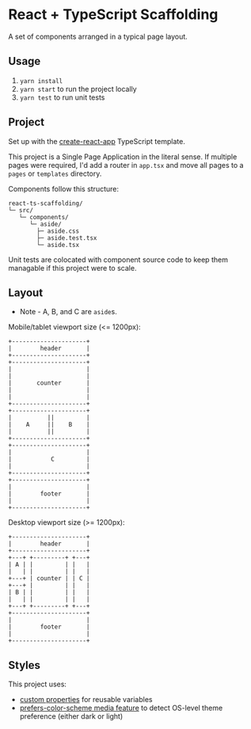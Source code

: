 # React + TypeScript Scaffolding
A set of components arranged in a typical page layout.

## Usage
1. `yarn install`
2. `yarn start` to run the project locally
3. `yarn test` to run unit tests

## Project
Set up with the [create-react-app](https://create-react-app.dev) TypeScript template.

This project is a Single Page Application in the literal sense. If multiple pages were required, I'd add a router in `app.tsx` and move all pages to a `pages` or `templates` directory.

Components follow this structure:
```
react-ts-scaffolding/
└─ src/
   └─ components/
      └─ aside/
        ├─ aside.css
        ├─ aside.test.tsx
        └─ aside.tsx
```

Unit tests are colocated with component source code to keep them managable if this project were to scale.

## Layout
- Note - A, B, and C are `aside`s.

Mobile/tablet viewport size (<= 1200px):

```
+---------------------+
|        header       |
+---------------------+
+---------------------+
|                     |
|                     |
|       counter       |
|                     |
|                     |
+---------------------+
+---------------------+
|          ||         |
|    A     ||    B    |
|          ||         |
+---------------------+
+---------------------+
|                     |
|           C         |
|                     |
+---------------------+
+---------------------+
|                     |
|        footer       |
|                     |
+---------------------+
```

Desktop viewport size (>= 1200px):

```
+---------------------+
|        header       |
+---------------------+
+---+ +---------+ +---+
| A | |         | |   |
|   | |         | |   |
+---+ | counter | | C |
+---+ |         | |   |
| B | |         | |   |
|   | |         | |   |
+---+ +---------+ +---+
+---------------------+
|                     |
|        footer       |
|                     |
+---------------------+
```

## Styles
This project uses:
- [custom properties](https://developer.mozilla.org/en-US/docs/Web/CSS/--*) for reusable variables
- [prefers-color-scheme media feature](https://developer.mozilla.org/en-US/docs/Web/CSS/@media/prefers-color-scheme) to detect OS-level theme preference (either dark or light)
